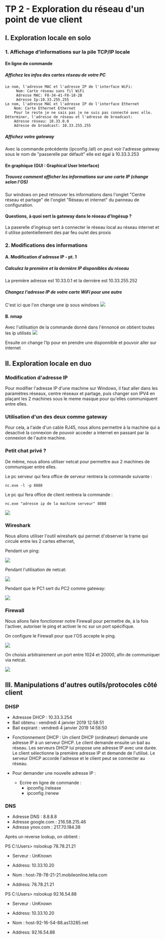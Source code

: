 # TP 2 - Exploration du réseau d'un point de vue client


## I. Exploration locale en solo
### 1. Affichage d'informations sur la pile TCP/IP locale
#### En ligne de commande
##### Affichez les infos des cartes réseau de votre PC
    Le nom, l'adresse MAC et l'adresse IP de l'interface WiFi:
         Nom: Carte réseau sans fil WiFi
         Adresse MAC: F8-34-41-F8-18-2B
         Adresse Ip:10.33.255.255
    Le nom, l'adresse MAC et l'adresse IP de l'interface Ethernet
        Nom: Carte Ethernet Ethernet
        Pour le reste je ne sais pas je ne suis pas connecté avec elle.
    Déterminer, l'adresse de réseau et l'adresse de broadcast: 
        Adresse réseau: 10.33.0.0
        Adresse de broadcast: 10.33.255.255
##### Affichez votre gateway
Avec la commande précédente (ipconfig /all) on peut voir l'adresse gateway sous le nom de "passerelle par défault" elle est égal à 10.33.3.253
#### En graphique (GUI : Graphical User Interface)
##### Trouvez comment afficher les informations sur une carte IP (change selon l'OS)
Sur windows on peut retrouver les informations dans l'onglet "Centre réseau et partage" de l'onglet "Réseau et internet" du panneau de configuration. 
#### Questions, à quoi sert la gateway dans le réseau d'Ingésup ?
La paserelle d'ingésup sert à connecter le réseau local au réseau internet et il utilise potentiellement des par feu ou/et des proxis
### 2. Modifications des informations
#### A. Modification d'adresse IP - pt. 1
##### Calculez la première et la dernière IP disponibles du réseau 
La première adresse est 10.33.0.1 et la dernière est 10.33.255.252
##### Changez l'adresse IP de votre carte WiFi pour une autre
C'est ici que l'on change une ip sous windows
![](https://github.com/RegnaultQuentin/ReseauTp2/blob/master/changementipwindows.png?raw=true)
#### B. nmap
Avec l'utilisation de la commande donné dans l'énnoncé on obtient toutes les ip utilisés 
![](https://github.com/RegnaultQuentin/ReseauTp2/blob/master/resultatnmap.png?raw=true)

Ensuite on change l'Ip pour en prendre une disponnible et pouvoir aller sur internet 

## II. Exploration locale en duo

### Modification d'adresse IP

Pour modifier l'adresse IP d'une machine sur Windows, il faut aller dans les paramètres réseaux, centre réseaux et partage, puis changer son IPV4 en plaçant les 2 machines sous le meme masque pour qu'elles communiquent entre elles.
    
### Utilisation d'un des deux comme gateway
    
Pour cela, a l'aide d'un cable RJ45, nous allons permettre à la machine qui a desactivé la connexion de pouvoir acceder a internet en passant par la connexion de l'autre machine.
    
### Petit chat privé ?

De même, nous allons utiliser netcat pour permettre aux 2 machines de communiquer entre elles.

Le pc serveur qui fera office de serveur rentrera la commande suivante :

    nc.exe -l -p 8888

Le pc qui fera office de client rentrera la commande :
    
    nc.exe "adresse ip de la machine serveur" 8888

![](https://github.com/RegnaultQuentin/ReseauTp2/blob/master/chat%20incroyable.jpg?raw=true)
    
    
###  Wireshark

Nous allons utiliser l'outil wireshark qui permet d'observer la trame qui circule entre les 2 cartes ethernet,
    
Pendant un ping:

![](https://github.com/antoine33520/CCNA/blob/master/TP2/wireshark_ping.png?raw=true)

Pendant l'utilisation de netcat:

![](https://github.com/RegnaultQuentin/ReseauTp2/blob/master/wireshark_ncat.png?raw=true)


Pendant que le PC1 sert du PC2 comme gateway:

![](https://github.com/RegnaultQuentin/ReseauTp2/blob/master/wireshark_sans_filtrage.png?raw=true)
    
### Firewall

Nous allons faire fonctionner notre Firewall pour permettre de, à la fois l'activer, autoriser le ping et activer le nc sur un port spécifique.

On configure le Firewall pour que l'OS accepte le ping.

![](https://github.com/RegnaultQuentin/ReseauTp2/blob/master/regle_firewall_ping.PNG?raw=true)
    
    
On choisis arbitrairement un port entre 1024 et 20000, afin de communiquer via netcat.

![](https://github.com/RegnaultQuentin/ReseauTp2/blob/master/regle_firewall_netcat.png?raw=true)


## III. Manipulations d'autres outils/protocoles côté client

### DHSP
* Adressse DHCP : 10.33.3.254 
* Bail obtenu : vendredi 4 janvier 2019 12:58:51
* Bail expirant : vendredi 4 janvier 2019 14:58:50

- Fonctionnement DHCP : Un client DHCP (ordinateur) demande une adresse IP à un serveur DHCP. Le client demande ensuite un bail au réseau. Les serveurs DHCP lui propose une adresse IP avec une durée. Le client sélectionne la première adresse IP et demande de l'utilisé. Le serveur DHCP accorde l'adresse et le client peut se connecter au réseau. 

- Pour demander une nouvelle adresse IP : 
    - Ecrire en ligne de commande :
        - ipconfig /release
        - ipconfig /renew

### DNS
* Adresse DNS : 8.8.8.8
* Adresse google.com : 216.58.215.46
* Adresse ynov.com : 217.70.184.38

Après un reverse lookup, on obtient : 

PS C:\Users> nslookup 78.78.21.21
* Serveur :   UnKnown
* Address:  10.33.10.20

* Nom :    host-78-78-21-21.mobileonline.telia.com
* Address:  78.78.21.21

PS C:\Users> nslookup 92.16.54.88
* Serveur :   UnKnown
* Address:  10.33.10.20

* Nom :    host-92-16-54-88.as13285.net
* Address:  92.16.54.88


